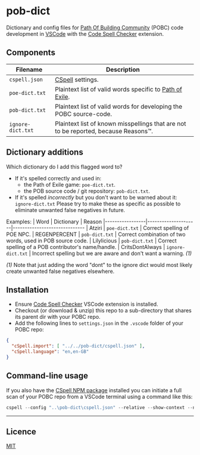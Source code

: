 # pob-dict

Dictionary and config files for 
[Path Of Building Community](https://github.com/PathOfBuildingCommunity/PathOfBuilding) (POBC) 
code development in [VSCode](https://code.visualstudio.com/) 
with the [Code Spell Checker](https://marketplace.visualstudio.com/items?itemName=streetsidesoftware.code-spell-checker) 
extension.

## Components
| Filename       | Description
| -------------- | -----------
| `cspell.json`  | [CSpell](https://cspell.org/) settings.
| `poe-dict.txt` | Plaintext list of valid words specific to [Path of Exile](https://www.pathofexile.com/).
| `pob-dict.txt` | Plaintext list of valid words for developing the POBC source-code.
| `ignore-dict.txt` | Plaintext list of known misspellings that are not to be reported, because Reasons™.

## Dictionary additions
Which dictionary do I add this flagged word to?
* If it's spelled correctly and used in:
  * the Path of Exile game: `poe-dict.txt`.
  * the POB source code / git repository: `pob-dict.txt`.
* If it's spelled *incorrectly* but you don't want to be warned about it: `ignore-dict.txt`  Please try to make these as specific as possible to eliminate unwanted false negatives in future.

Examples:
| Word            | Dictionary          | Reason
|-----------------|---------------------|------------------------------
| Atziri          | `poe-dict.txt`      | Correct spelling of POE NPC.
| REGENPERCENT    | `pob-dict.txt`      | Correct combination of two words, used in POB source code.
| Lilylicious     | `pob-dict.txt`      | Correct spelling of a POB contributor's name/handle.
| CritsDontAlways | `ignore-dict.txt`   | Incorrect spelling but we are aware and don't want a warning. *(1)*

*(1)* Note that just adding the word "dont" to the ignore dict would most likely create unwanted false negatives elsewhere.

## Installation
* Ensure [Code Spell Checker](https://marketplace.visualstudio.com/items?itemName=streetsidesoftware.code-spell-checker) 
VSCode extension is installed.
* Checkout (or download & unzip) this repo to a sub-directory that shares its parent dir with your POBC repo.
* Add the following lines to `settings.json` in the `.vscode` folder of your POBC repo:
```json
{
  "cSpell.import": [ "../../pob-dict/cspell.json" ],
  "cSpell.language": "en,en-GB"
}
```

## Command-line usage
If you also have the [CSpell NPM package](https://www.npmjs.com/package/cspell) installed 
you can initiate a full scan of your POBC repo from a VSCode terminal using a command like this:
```powershell
cspell --config "..\pob-dict\cspell.json" --relative --show-context --no-progress "**"
```

---

## Licence

[MIT](https://opensource.org/licenses/MIT)
